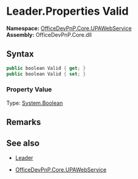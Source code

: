 # Leader.Properties Valid
  

**Namespace:** [OfficeDevPnP.Core.UPAWebService](OfficeDevPnP.Core.UPAWebService.md)  
**Assembly:** OfficeDevPnP.Core.dll  
## Syntax
```C#
public boolean Valid { get; }
public boolean Valid { set; }
```

### Property Value
Type: [System.Boolean](System.Boolean.md) 

## Remarks 

## See also
- [Leader](Leader.md) 

- [OfficeDevPnP.Core.UPAWebService](OfficeDevPnP.Core.UPAWebService.md)
